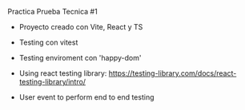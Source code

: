 Practica Prueba Tecnica #1

- Proyecto creado con Vite, React y TS
- Testing con vitest
- Testing enviroment con 'happy-dom'

- Using react testing library: https://testing-library.com/docs/react-testing-library/intro/

- User event to perform end to end testing
